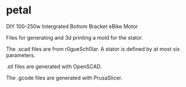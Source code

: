 # petal
DIY 100-250w Intergrated Bottom Bracket eBike Motor

Files for generating and 3d printing a mold for the stator.

The .scad files are from r0gueSch0lar. A stator is defined by at most six parameters.

.stl files are generated with OpenSCAD.

The .gcode files are generated with PrusaSlicer.
